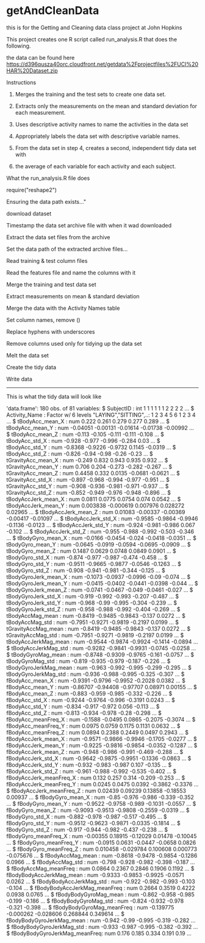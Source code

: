 # getAndCleanData
this is for the Getting and Cleaning data class project at John Hopkins

This project creates one R script called run_analysis.R that does the following. 

the data can be found here https://d396qusza40orc.cloudfront.net/getdata%2Fprojectfiles%2FUCI%20HAR%20Dataset.zip 

Instructions

1. Merges the training and the test sets to create one data set.

2. Extracts only the measurements on the mean and standard deviation for each measurement. 

3. Uses descriptive activity names to name the activities in the data set

4. Appropriately labels the data set with descriptive variable names. 

5. From the data set in step 4, creates a second, independent tidy data set with 

6. the average of each variable for each activity and each subject.


What the run_analysis.R file does

require("reshape2") 

Ensuring the data path exists..."

download dataset 

Timestamp the data set archive file with when it wad downloaded

Extract the data set files from the archive

Set the data path of the extracted archive files... 

Read training & test column files 

Read the features file and name the columns with it

Merge the training and test data set 

Extract measurements on mean & standard deviation

Merge the data with the Activity Names table

Set column names, remove ()

Replace hyphens with underscores 

Remove columns used only for tidying up the data set

Melt the data set

Create the tidy data

Write data 

---

This is what the tidy data will look like

'data.frame':  180 obs. of  81 variables:
 $ SubjectID                    : int  1 1 1 1 1 1 2 2 2 2 ...
 $ Activity_Name                : Factor w/ 6 levels "LAYING","SITTING",..: 1 2 3 4 5 6 1 2 3 4 ...
 $ tBodyAcc_mean_X              : num  0.222 0.261 0.279 0.277 0.289 ...
 $ tBodyAcc_mean_Y              : num  -0.04051 -0.00131 -0.01614 -0.01738 -0.00992 ...
 $ tBodyAcc_mean_Z              : num  -0.113 -0.105 -0.111 -0.111 -0.108 ...
 $ tBodyAcc_std_X               : num  -0.928 -0.977 -0.996 -0.284 0.03 ...
 $ tBodyAcc_std_Y               : num  -0.8368 -0.9226 -0.9732 0.1145 -0.0319 ...
 $ tBodyAcc_std_Z               : num  -0.826 -0.94 -0.98 -0.26 -0.23 ...
 $ tGravityAcc_mean_X           : num  -0.249 0.832 0.943 0.935 0.932 ...
 $ tGravityAcc_mean_Y           : num  0.706 0.204 -0.273 -0.282 -0.267 ...
 $ tGravityAcc_mean_Z           : num  0.4458 0.332 0.0135 -0.0681 -0.0621 ...
 $ tGravityAcc_std_X            : num  -0.897 -0.968 -0.994 -0.977 -0.951 ...
 $ tGravityAcc_std_Y            : num  -0.908 -0.936 -0.981 -0.971 -0.937 ...
 $ tGravityAcc_std_Z            : num  -0.852 -0.949 -0.976 -0.948 -0.896 ...
 $ tBodyAccJerk_mean_X          : num  0.0811 0.0775 0.0754 0.074 0.0542 ...
 $ tBodyAccJerk_mean_Y          : num  0.003838 -0.000619 0.007976 0.028272 0.02965 ...
 $ tBodyAccJerk_mean_Z          : num  0.01083 -0.00337 -0.00369 -0.00417 -0.01097 ...
 $ tBodyAccJerk_std_X           : num  -0.9585 -0.9864 -0.9946 -0.1136 -0.0123 ...
 $ tBodyAccJerk_std_Y           : num  -0.924 -0.981 -0.986 0.067 -0.102 ...
 $ tBodyAccJerk_std_Z           : num  -0.955 -0.988 -0.992 -0.503 -0.346 ...
 $ tBodyGyro_mean_X             : num  -0.0166 -0.0454 -0.024 -0.0418 -0.0351 ...
 $ tBodyGyro_mean_Y             : num  -0.0645 -0.0919 -0.0594 -0.0695 -0.0909 ...
 $ tBodyGyro_mean_Z             : num  0.1487 0.0629 0.0748 0.0849 0.0901 ...
 $ tBodyGyro_std_X              : num  -0.874 -0.977 -0.987 -0.474 -0.458 ...
 $ tBodyGyro_std_Y              : num  -0.9511 -0.9665 -0.9877 -0.0546 -0.1263 ...
 $ tBodyGyro_std_Z              : num  -0.908 -0.941 -0.981 -0.344 -0.125 ...
 $ tBodyGyroJerk_mean_X         : num  -0.1073 -0.0937 -0.0996 -0.09 -0.074 ...
 $ tBodyGyroJerk_mean_Y         : num  -0.0415 -0.0402 -0.0441 -0.0398 -0.044 ...
 $ tBodyGyroJerk_mean_Z         : num  -0.0741 -0.0467 -0.049 -0.0461 -0.027 ...
 $ tBodyGyroJerk_std_X          : num  -0.919 -0.992 -0.993 -0.207 -0.487 ...
 $ tBodyGyroJerk_std_Y          : num  -0.968 -0.99 -0.995 -0.304 -0.239 ...
 $ tBodyGyroJerk_std_Z          : num  -0.958 -0.988 -0.992 -0.404 -0.269 ...
 $ tBodyAccMag_mean             : num  -0.8419 -0.9485 -0.9843 -0.137 0.0272 ...
 $ tBodyAccMag_std              : num  -0.7951 -0.9271 -0.9819 -0.2197 0.0199 ...
 $ tGravityAccMag_mean          : num  -0.8419 -0.9485 -0.9843 -0.137 0.0272 ...
 $ tGravityAccMag_std           : num  -0.7951 -0.9271 -0.9819 -0.2197 0.0199 ...
 $ tBodyAccJerkMag_mean         : num  -0.9544 -0.9874 -0.9924 -0.1414 -0.0894 ...
 $ tBodyAccJerkMag_std          : num  -0.9282 -0.9841 -0.9931 -0.0745 -0.0258 ...
 $ tBodyGyroMag_mean            : num  -0.8748 -0.9309 -0.9765 -0.161 -0.0757 ...
 $ tBodyGyroMag_std             : num  -0.819 -0.935 -0.979 -0.187 -0.226 ...
 $ tBodyGyroJerkMag_mean        : num  -0.963 -0.992 -0.995 -0.299 -0.295 ...
 $ tBodyGyroJerkMag_std         : num  -0.936 -0.988 -0.995 -0.325 -0.307 ...
 $ fBodyAcc_mean_X              : num  -0.9391 -0.9796 -0.9952 -0.2028 0.0382 ...
 $ fBodyAcc_mean_Y              : num  -0.86707 -0.94408 -0.97707 0.08971 0.00155 ...
 $ fBodyAcc_mean_Z              : num  -0.883 -0.959 -0.985 -0.332 -0.226 ...
 $ fBodyAcc_std_X               : num  -0.9244 -0.9764 -0.996 -0.3191 0.0243 ...
 $ fBodyAcc_std_Y               : num  -0.834 -0.917 -0.972 0.056 -0.113 ...
 $ fBodyAcc_std_Z               : num  -0.813 -0.934 -0.978 -0.28 -0.298 ...
 $ fBodyAcc_meanFreq_X          : num  -0.1588 -0.0495 0.0865 -0.2075 -0.3074 ...
 $ fBodyAcc_meanFreq_Y          : num  0.0975 0.0759 0.1175 0.1131 0.0632 ...
 $ fBodyAcc_meanFreq_Z          : num  0.0894 0.2388 0.2449 0.0497 0.2943 ...
 $ fBodyAccJerk_mean_X          : num  -0.9571 -0.9866 -0.9946 -0.1705 -0.0277 ...
 $ fBodyAccJerk_mean_Y          : num  -0.9225 -0.9816 -0.9854 -0.0352 -0.1287 ...
 $ fBodyAccJerk_mean_Z          : num  -0.948 -0.986 -0.991 -0.469 -0.288 ...
 $ fBodyAccJerk_std_X           : num  -0.9642 -0.9875 -0.9951 -0.1336 -0.0863 ...
 $ fBodyAccJerk_std_Y           : num  -0.932 -0.983 -0.987 0.107 -0.135 ...
 $ fBodyAccJerk_std_Z           : num  -0.961 -0.988 -0.992 -0.535 -0.402 ...
 $ fBodyAccJerk_meanFreq_X      : num  0.132 0.257 0.314 -0.209 -0.253 ...
 $ fBodyAccJerk_meanFreq_Y      : num  0.0245 0.0475 0.0392 -0.3862 -0.3376 ...
 $ fBodyAccJerk_meanFreq_Z      : num  0.02439 0.09239 0.13858 -0.18553 0.00937 ...
 $ fBodyGyro_mean_X             : num  -0.85 -0.976 -0.986 -0.339 -0.352 ...
 $ fBodyGyro_mean_Y             : num  -0.9522 -0.9758 -0.989 -0.1031 -0.0557 ...
 $ fBodyGyro_mean_Z             : num  -0.9093 -0.9513 -0.9808 -0.2559 -0.0319 ...
 $ fBodyGyro_std_X              : num  -0.882 -0.978 -0.987 -0.517 -0.495 ...
 $ fBodyGyro_std_Y              : num  -0.9512 -0.9623 -0.9871 -0.0335 -0.1814 ...
 $ fBodyGyro_std_Z              : num  -0.917 -0.944 -0.982 -0.437 -0.238 ...
 $ fBodyGyro_meanFreq_X         : num  -0.00355 0.18915 -0.12029 0.01478 -0.10045 ...
 $ fBodyGyro_meanFreq_Y         : num  -0.0915 0.0631 -0.0447 -0.0658 0.0826 ...
 $ fBodyGyro_meanFreq_Z         : num  0.010458 -0.029784 0.100608 0.000773 -0.075676 ...
 $ fBodyAccMag_mean             : num  -0.8618 -0.9478 -0.9854 -0.1286 0.0966 ...
 $ fBodyAccMag_std              : num  -0.798 -0.928 -0.982 -0.398 -0.187 ...
 $ fBodyAccMag_meanFreq         : num  0.0864 0.2367 0.2846 0.1906 0.1192 ...
 $ fBodyBodyAccJerkMag_mean     : num  -0.9333 -0.9853 -0.9925 -0.0571 0.0262 ...
 $ fBodyBodyAccJerkMag_std      : num  -0.922 -0.982 -0.993 -0.103 -0.104 ...
 $ fBodyBodyAccJerkMag_meanFreq : num  0.2664 0.3519 0.4222 0.0938 0.0765 ...
 $ fBodyBodyGyroMag_mean        : num  -0.862 -0.958 -0.985 -0.199 -0.186 ...
 $ fBodyBodyGyroMag_std         : num  -0.824 -0.932 -0.978 -0.321 -0.398 ...
 $ fBodyBodyGyroMag_meanFreq    : num  -0.139775 -0.000262 -0.028606 0.268844 0.349614 ...
 $ fBodyBodyGyroJerkMag_mean    : num  -0.942 -0.99 -0.995 -0.319 -0.282 ...
 $ fBodyBodyGyroJerkMag_std     : num  -0.933 -0.987 -0.995 -0.382 -0.392 ...
 $ fBodyBodyGyroJerkMag_meanFreq: num  0.176 0.185 0.334 0.191 0.19 ...
 
 